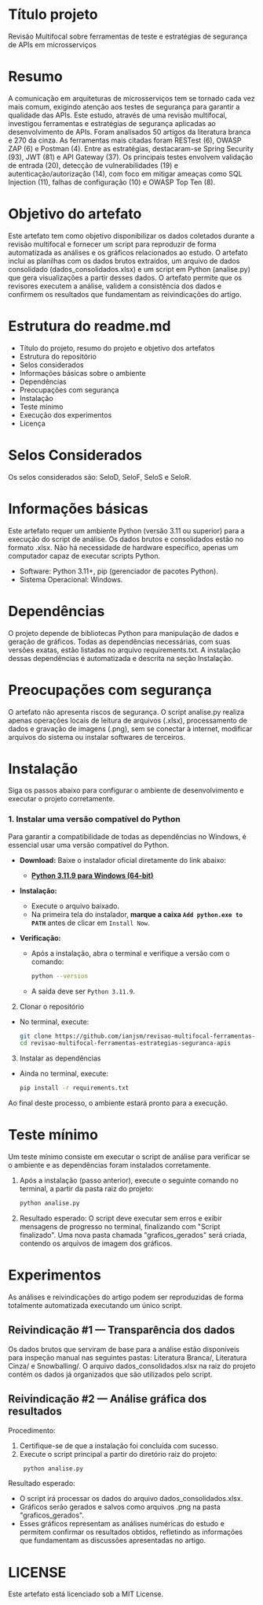 # Título projeto
Revisão Multifocal sobre ferramentas de teste e estratégias de segurança de APIs em microsserviços

# Resumo
A comunicação em arquiteturas de microsserviços tem se tornado cada vez mais comum, exigindo atenção aos testes de segurança para garantir a qualidade das APIs. Este estudo, através de uma revisão multifocal, investigou ferramentas e estratégias de segurança aplicadas ao desenvolvimento de APIs. Foram analisados 50 artigos da literatura branca e 270 da cinza. As ferramentas mais citadas foram RESTest (6), OWASP ZAP (6) e Postman (4). Entre as estratégias, destacaram-se Spring Security (93), JWT (81) e API Gateway (37). Os principais testes envolvem validação de entrada (20), detecção de vulnerabilidades (19) e autenticação/autorização (14), com foco em mitigar ameaças como SQL Injection (11), falhas de configuração (10) e OWASP Top Ten (8).

# Objetivo do artefato
Este artefato tem como objetivo disponibilizar os dados coletados durante a revisão multifocal e fornecer um script para reproduzir de forma automatizada as análises e os gráficos relacionados ao estudo. O artefato inclui as planilhas com os dados brutos extraídos, um arquivo de dados consolidado (dados_consolidados.xlsx) e um script em Python (analise.py) que gera visualizações a partir desses dados. O artefato permite que os revisores executem a análise, validem a consistência dos dados e confirmem os resultados que fundamentam as reivindicações do artigo.

# Estrutura do readme.md
- Título do projeto, resumo do projeto e objetivo dos artefatos
- Estrutura do repositório
- Selos considerados
- Informações básicas sobre o ambiente
- Dependências
- Preocupações com segurança
- Instalação
- Teste mínimo
- Execução dos experimentos
- Licença

# Selos Considerados

Os selos considerados são: SeloD, SeloF, SeloS e SeloR.

# Informações básicas

Este artefato requer um ambiente Python (versão 3.11 ou superior) para a execução do script de análise. Os dados brutos e consolidados estão no formato .xlsx. Não há necessidade de hardware específico, apenas um computador capaz de executar scripts Python.

- Software: Python 3.11+, pip (gerenciador de pacotes Python).
- Sistema Operacional: Windows.

# Dependências

O projeto depende de bibliotecas Python para manipulação de dados e geração de gráficos. Todas as dependências necessárias, com suas versões exatas, estão listadas no arquivo requirements.txt. A instalação dessas dependências é automatizada e descrita na seção Instalação.

# Preocupações com segurança

O artefato não apresenta riscos de segurança. O script analise.py realiza apenas operações locais de leitura de arquivos (.xlsx), processamento de dados e gravação de imagens (.png), sem se conectar à internet, modificar arquivos do sistema ou instalar softwares de terceiros.

# Instalação

Siga os passos abaixo para configurar o ambiente de desenvolvimento e executar o projeto corretamente.

### 1. Instalar uma versão compatível do Python

Para garantir a compatibilidade de todas as dependências no Windows, é essencial usar uma versão compatível do Python.

- **Download:** Baixe o instalador oficial diretamente do link abaixo:
  - [**Python 3.11.9 para Windows (64-bit)**](https://www.python.org/downloads/release/python-3110/)

- **Instalação:**
  - Execute o arquivo baixado.
  - Na primeira tela do instalador, **marque a caixa `Add python.exe to PATH`** antes de clicar em `Install Now`.
  
- **Verificação:**
  - Após a instalação, abra o terminal e verifique a versão com o comando:
    ```bash
    python --version
    ```
  - A saída deve ser `Python 3.11.9`.

2. Clonar o repositório
- No terminal, execute:
   ```bash
   git clone https://github.com/ianjsm/revisao-multifocal-ferramentas-estrategias-seguranca-apis.git
   cd revisao-multifocal-ferramentas-estrategias-seguranca-apis
   ```

3. Instalar as dependências
- Ainda no terminal, execute:
   ```bash
   pip install -r requirements.txt
   ```
   
Ao final deste processo, o ambiente estará pronto para a execução.

# Teste mínimo

Um teste mínimo consiste em executar o script de análise para verificar se o ambiente e as dependências foram instalados corretamente.

1. Após a instalação (passo anterior), execute o seguinte comando no terminal, a partir da pasta raiz do projeto:
    ```bash
    python analise.py
    ```
2. Resultado esperado: O script deve executar sem erros e exibir mensagens de progresso no terminal, finalizando com "Script finalizado". Uma nova pasta chamada "graficos_gerados" será criada, contendo os arquivos de imagem dos gráficos.

# Experimentos

As análises e reivindicações do artigo podem ser reproduzidas de forma totalmente automatizada executando um único script.

## Reivindicação #1 — Transparência dos dados
Os dados brutos que serviram de base para a análise estão disponíveis para inspeção manual nas seguintes pastas: Literatura Branca/, Literatura Cinza/ e Snowballing/. O arquivo dados_consolidados.xlsx na raiz do projeto contém os dados já organizados que são utilizados pelo script.

## Reivindicação #2 — Análise gráfica dos resultados
Procedimento:
1. Certifique-se de que a instalação foi concluída com sucesso.
2. Execute o script principal a partir do diretório raiz do projeto:
   ```bash
    python analise.py
   ```

Resultado esperado:
- O script irá processar os dados do arquivo dados_consolidados.xlsx.
- Gráficos serão gerados e salvos como arquivos .png na pasta "graficos_gerados".
- Esses gráficos representam as análises numéricas do estudo e permitem confirmar os resultados obtidos, refletindo as informações que fundamentam as discussões apresentadas no artigo.

# LICENSE

Este artefato está licenciado sob a MIT License.
